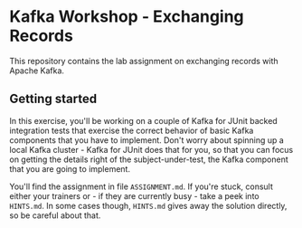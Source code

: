 # Kafka Workshop - Exchanging Records

This repository contains the lab assignment on exchanging records with Apache Kafka.

## Getting started

In this exercise, you'll be working on a couple of Kafka for JUnit backed integration tests that exercise the correct behavior of basic Kafka components that you have to implement. Don't worry about spinning up a local Kafka cluster - Kafka for JUnit does that for you, so that you can focus on getting the details right of the subject-under-test, the Kafka component that you are going to implement.

You'll find the assignment in file `ASSIGNMENT.md`. If you're stuck, consult either your trainers or - if they are currently busy - take a peek into `HINTS.md`. In some cases though, `HINTS.md` gives away the solution directly, so be careful about that.
